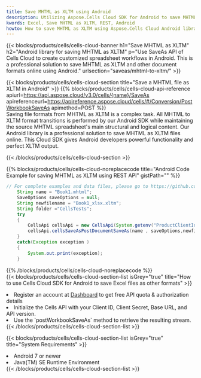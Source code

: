 ```yaml
---
title: Save MHTML as XLTM using Android 
description: Utilizing Aspose.Cells Cloud SDK for Android to save MHTML format file as XLTM format file. 
kwords: Excel, Save MHTML as XLTM, REST, Android
howto: How to save MHTML as XLTM using Aspose.Cells Cloud Android library.
---
```



{{< blocks/products/cells/cells-cloud-banner h1="Save MHTML as XLTM" h2="Android library for saving MHTML as XLTM" p="Use SaveAs API of Cells Cloud to create customized spreadsheet workflows in Android. This is a professional solution to save MHTML as XLTM and other document formats online using Android." urlsection="saveas/mhtml-to-xltm/" >}}

{{< blocks/products/cells/cells-cloud-section  title="Save a MHTML file as XLTM in Android" >}}
{{% blocks/products/cells/cells-cloud-api-reference  apiurl=https://api.aspose.cloud/v3.0/cells/{name}/SaveAs  apireferenceurl=https://apireference.aspose.cloud/cells/#/Conversion/PostWorkbookSaveAs  apimethod=POST %}}
<br/>
Saving file formats from MHTML as XLTM is a complex task. All MHTML to XLTM format transitions is performed by our Android SDK while maintaining the source MHTML spreadsheet's main structural and logical content. Our Android library is a professional solution to save MHTML as XLTM files online. This Cloud SDK gives Android developers powerful functionality and perfect XLTM output.

{{< /blocks/products/cells/cells-cloud-section >}}

{{% blocks/products/cells/cells-cloud-noreplacecode title="Android Code Example for saving MHTML as XLTM using REST API" gistPath="" %}}
  
```java
// For complete examples and data files, please go to https://github.com/aspose-cells-cloud/aspose-cells-cloud-android/
    String name = "Book1.mhtml";
    SaveOptions saveOptions = null;
    String newfilename = "Book1_xlsx.xltm";
    String folder ="CellsTests";
    try
    {
        CellsApi cellsApi = new CellsApi(System.getenv("ProductClientId"), System.getenv("ProductClientSecret"));
        cellsApi.cellsSaveAsPostDocumentSaveAs(name , saveOptions,newfilename,false,false,folder,null,null,null,true);                       
    }
    catch(Exception exception )
    {
        System.out.print(exception);
    }
```
  
{{% /blocks/products/cells/cells-cloud-noreplacecode  %}}
<br/>
{{< blocks/products/cells/cells-cloud-section-list isGrey="true"  title="How to use Cells Cloud SDK for Android to save Excel files as other formats" >}}
<li>Register an account at <a href="https://dashboard.aspose.cloud/">Dashboard</a> to get free API quota & authorization details</li>
<li>Initialize the Cells API with your Client ID, Client Secret, Base URL, and API version.</li>
<li>Use the `postWorkbookSaveAs` method to retrieve the resulting stream.</li>
{{< /blocks/products/cells/cells-cloud-section-list >}}

{{< blocks/products/cells/cells-cloud-section-list isGrey="true"  title="System Requirements" >}}
<li>Android 7 or newer</li>
<li>Java(TM) SE Runtime Environment</li>
{{< /blocks/products/cells/cells-cloud-section-list >}}
